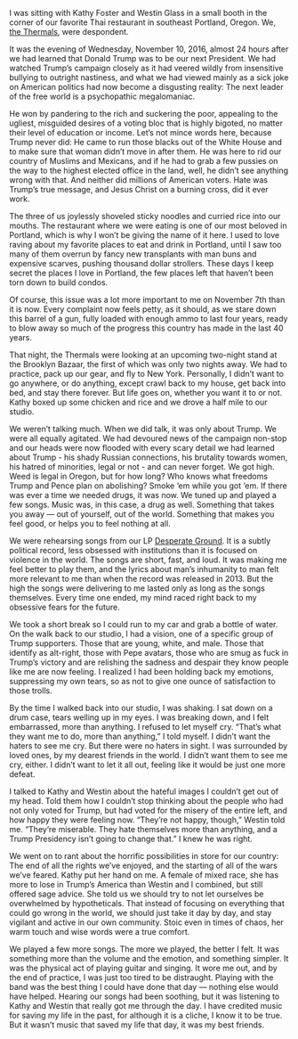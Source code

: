 I was sitting with Kathy Foster and Westin Glass in a small booth in the corner of our favorite Thai restaurant in southeast Portland, Oregon. We, [the Thermals](http://www.thethermals.com/), were despondent. 


It was the evening of Wednesday, November 10, 2016, almost 24 hours after we had learned that Donald Trump was to be our next President. We had watched Trump’s campaign closely as it had veered wildly from insensitive bullying to outright nastiness, and what we had viewed mainly as a sick joke on American politics had now become a disgusting reality: The next leader of the free world is a psychopathic megalomaniac. 


He won by pandering to the rich and suckering the poor, appealing to the ugliest, misguided desires of a voting bloc that is highly bigoted, no matter their level of education or income. Let’s not mince words here, because Trump never did: He came to run those blacks out of the White House and to make sure that woman didn’t move in after them. He was here to rid our country of Muslims and Mexicans, and if he had to grab a few pussies on the way to the highest elected office in the land, well, he didn’t see anything wrong with that. And neither did millions of American voters. Hate was Trump’s true message, and Jesus Christ on a burning cross, did it ever work.


The three of us joylessly shoveled sticky noodles and curried rice into our mouths. The restaurant where we were eating is one of our most beloved in Portland, which is why I won’t be giving the name of it here. I used to love raving about my favorite places to eat and drink in Portland, until I saw too many of them overrun by fancy new transplants with man buns and expensive scarves, pushing thousand dollar strollers. These days I keep secret the places I love in Portland, the few places left that haven’t been torn down to build condos. 


Of course, this issue was a lot more important to me on November 7th than it is now. Every complaint now feels petty, as it should, as we stare down this barrel of a gun, fully loaded with enough ammo to last four years, ready to blow away so much of the progress this country has made in the last 40 years. 


That night, the Thermals were looking at an upcoming two-night stand at the Brooklyn Bazaar, the first of which was only two nights away. We had to practice, pack up our gear, and fly to New York. Personally, I didn’t want to go anywhere, or do anything, except crawl back to my house, get back into bed, and stay there forever. But life goes on, whether you want it to or not. Kathy boxed up some chicken and rice and we drove a half mile to our studio.


We weren’t talking much. When we did talk, it was only about Trump. We were all equally agitated. We had devoured news of the campaign non-stop and our heads were now flooded with every scary detail we had learned about Trump - his shady Russian connections, his brutality towards women, his hatred of minorities, legal or not - and can never forget. We got high. Weed is legal in Oregon, but for how long? Who knows what freedoms Trump and Pence plan on abolishing? Smoke ‘em while you got ‘em. If there was ever a time we needed drugs, it was now. We tuned up and played a few songs. Music was, in this case, a drug as well. Something that takes you away — out of yourself, out of the world. Something that makes you feel good, or helps you to feel nothing at all.


We were rehearsing songs from our LP [Desperate Ground](https://thethermals.bandcamp.com/album/desperate-ground). It is a subtly political record, less obsessed with institutions than it is focused on violence in the world. The songs are short, fast, and loud. It was making me feel better to play them, and the lyrics about man’s inhumanity to man felt more relevant to me than when the record was released in 2013. But the high the songs were delivering to me lasted only as long as the songs themselves. Every time one ended, my mind raced right back to my obsessive fears for the future. 


We took a short break so I could run to my car and grab a bottle of water. On the walk back to our studio, I had a vision, one of a specific group of Trump supporters. Those that are young, white, and male. Those that identify as alt-right, those with Pepe avatars, those who are smug as fuck in Trump’s victory and are relishing the sadness and despair they know people like me are now feeling. I realized I had been holding back my emotions, suppressing my own tears, so as not to give one ounce of satisfaction to those trolls. 


By the time I walked back into our studio, I was shaking. I sat down on a drum case, tears welling up in my eyes. I was breaking down, and I felt embarrassed, more than anything. I refused to let myself cry. “That’s what they want me to do, more than anything,” I told myself. I didn’t want the haters to see me cry. But there were no haters in sight. I was surrounded by loved ones, by my dearest friends in the world. I didn’t want them to see me cry, either. I didn’t want to let it all out, feeling like it would be just one more defeat.


I talked to Kathy and Westin about the hateful images I couldn’t get out of my head. Told them how I couldn’t stop thinking about the people who had not only voted for Trump, but had voted for the misery of the entire left, and how happy they were feeling now. “They’re not happy, though,” Westin told me. “They’re miserable. They hate themselves more than anything, and a Trump Presidency isn’t going to change that.” I knew he was right. 


We went on to rant about the horrific possibilities in store for our country: The end of all the rights we’ve enjoyed, and the starting of all of the wars we’ve feared. Kathy put her hand on me. A female of mixed race, she has more to lose in Trump’s America than Westin and I combined, but still offered sage advice. She told us we should try to not let ourselves be overwhelmed by hypotheticals. That instead of focusing on everything that could go wrong in the world, we should just take it day by day, and stay vigilant and active in our own community. Stoic even in times of chaos, her warm touch and wise words were a true comfort.


We played a few more songs. The more we played, the better I felt. It was something more than the volume and the emotion, and something simpler. It was the physical act of playing guitar and singing. It wore me out, and by the end of practice, I was just too tired to be distraught. Playing with the band was the best thing I could have done that day — nothing else would have helped. Hearing our songs had been soothing, but it was listening to Kathy and Westin that really got me through the day. I have credited music for saving my life in the past, for although it is a cliche, I know it to be true. But it wasn’t music that saved my life that day, it was my best friends.




